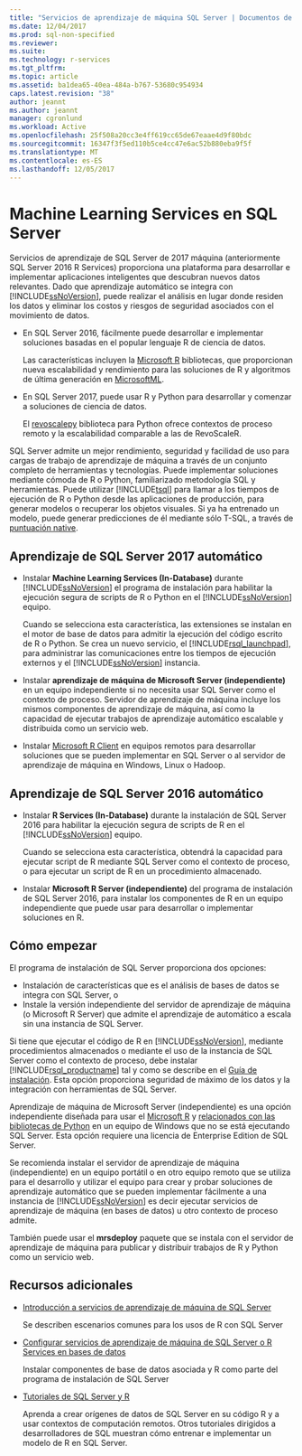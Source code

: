 ```yaml
---
title: "Servicios de aprendizaje de máquina SQL Server | Documentos de Microsoft"
ms.date: 12/04/2017
ms.prod: sql-non-specified
ms.reviewer: 
ms.suite: 
ms.technology: r-services
ms.tgt_pltfrm: 
ms.topic: article
ms.assetid: ba1dea65-40ea-484a-b767-53680c954934
caps.latest.revision: "38"
author: jeannt
ms.author: jeannt
manager: cgronlund
ms.workload: Active
ms.openlocfilehash: 25f508a20cc3e4ff619cc65de67eaae4d9f80bdc
ms.sourcegitcommit: 16347f3f5ed110b5ce4cc47e6ac52b880eba9f5f
ms.translationtype: MT
ms.contentlocale: es-ES
ms.lasthandoff: 12/05/2017
---
```

# <a name="sql-server-machine-learning-services"></a>Machine Learning Services en SQL Server

Servicios de aprendizaje de SQL Server de 2017 máquina (anteriormente SQL Server 2016 R Services) proporciona una plataforma para desarrollar e implementar aplicaciones inteligentes que descubran nuevos datos relevantes. Dado que aprendizaje automático se integra con [!INCLUDE[ssNoVersion](../../includes/ssnoversion-md.md)], puede realizar el análisis en lugar donde residen los datos y eliminar los costos y riesgos de seguridad asociados con el movimiento de datos.
  
+ En SQL Server 2016, fácilmente puede desarrollar e implementar soluciones basadas en el popular lenguaje R de ciencia de datos. 

    Las características incluyen la [Microsoft R](https://docs.microsoft.com/machine-learning-server/r-reference/revoscaler/revoscaler) bibliotecas, que proporcionan nueva escalabilidad y rendimiento para las soluciones de R y algoritmos de última generación en [MicrosoftML](https://docs.microsoft.com/machine-learning-server/r-reference/microsoftml/microsoftml-package).
+ En SQL Server 2017, puede usar R y Python para desarrollar y comenzar a soluciones de ciencia de datos. 

    El [revoscalepy](../python/what-is-revoscalepy.md) biblioteca para Python ofrece contextos de proceso remoto y la escalabilidad comparable a las de RevoScaleR.

SQL Server admite un mejor rendimiento, seguridad y facilidad de uso para cargas de trabajo de aprendizaje de máquina a través de un conjunto completo de herramientas y tecnologías. Puede implementar soluciones mediante cómoda de R o Python, familiarizado metodología SQL y herramientas. Puede utilizar [!INCLUDE[tsql](../../includes/tsql-md.md)] para llamar a los tiempos de ejecución de R o Python desde las aplicaciones de producción, para generar modelos o recuperar los objetos visuales. Si ya ha entrenado un modelo, puede generar predicciones de él mediante sólo T-SQL, a través de [puntuación native](../sql-native-scoring.md).

## <a name="machine-learning-in-sql-server-2017"></a>Aprendizaje de SQL Server 2017 automático

+ Instalar **Machine Learning Services (In-Database)** durante [!INCLUDE[ssNoVersion](../../includes/ssnoversion-md.md)] el programa de instalación para habilitar la ejecución segura de scripts de R o Python en el [!INCLUDE[ssNoVersion](../../includes/ssnoversion-md.md)] equipo.
  
    Cuando se selecciona esta característica, las extensiones se instalan en el motor de base de datos para admitir la ejecución del código escrito de R o Python. Se crea un nuevo servicio, el [!INCLUDE[rsql_launchpad](../../includes/rsql-launchpad-md.md)], para administrar las comunicaciones entre los tiempos de ejecución externos y el [!INCLUDE[ssNoVersion](../../includes/ssnoversion-md.md)] instancia.
  
+ Instalar **aprendizaje de máquina de Microsoft Server (independiente)** en un equipo independiente si no necesita usar SQL Server como el contexto de proceso. Servidor de aprendizaje de máquina incluye los mismos componentes de aprendizaje de máquina, así como la capacidad de ejecutar trabajos de aprendizaje automático escalable y distribuida como un servicio web.
  
+ Instalar [Microsoft R Client](https://docs.microsoft.com/machine-learning-server/r-client/what-is-microsoft-r-client) en equipos remotos para desarrollar soluciones que se pueden implementar en SQL Server o al servidor de aprendizaje de máquina en Windows, Linux o Hadoop.

## <a name="machine-learning-in-sql-server-2016"></a>Aprendizaje de SQL Server 2016 automático

+ Instalar **R Services (In-Database)** durante la instalación de SQL Server 2016 para habilitar la ejecución segura de scripts de R en el [!INCLUDE[ssNoVersion](../../includes/ssnoversion-md.md)] equipo.
  
    Cuando se selecciona esta característica, obtendrá la capacidad para ejecutar script de R mediante SQL Server como el contexto de proceso, o para ejecutar un script de R en un procedimiento almacenado.
  
+ Instalar **Microsoft R Server (independiente)** del programa de instalación de SQL Server 2016, para instalar los componentes de R en un equipo independiente que puede usar para desarrollar o implementar soluciones en R.

## <a name="how-to-get-started"></a>Cómo empezar

El programa de instalación de SQL Server proporciona dos opciones:

+ Instalación de características que es el análisis de bases de datos se integra con SQL Server, o
+ Instale la versión independiente del servidor de aprendizaje de máquina (o Microsoft R Server) que admite el aprendizaje de automático a escala sin una instancia de SQL Server.

Si tiene que ejecutar el código de R en [!INCLUDE[ssNoVersion](../../includes/ssnoversion-md.md)], mediante procedimientos almacenados o mediante el uso de la instancia de SQL Server como el contexto de proceso, debe instalar [!INCLUDE[rsql_productname](../../includes/rsql-productname-md.md)] tal y como se describe en el [Guía de instalación](../../advanced-analytics/r/set-up-sql-server-r-services-in-database.md). Esta opción proporciona seguridad de máximo de los datos y la integración con herramientas de SQL Server.

Aprendizaje de máquina de Microsoft Server (independiente) es una opción independiente diseñada para usar el [Microsoft R](https://docs.microsoft.com/machine-learning-server/r-reference/introducing-r-server-r-package-reference) y [relacionados con las bibliotecas de Python](../python/what-is-revoscalepy.md) en un equipo de Windows que no se está ejecutando SQL Server. Esta opción requiere una licencia de Enterprise Edition de SQL Server.
    
Se recomienda instalar el servidor de aprendizaje de máquina (independiente) en un equipo portátil o en otro equipo remoto que se utiliza para el desarrollo y utilizar el equipo para crear y probar soluciones de aprendizaje automático que se pueden implementar fácilmente a una instancia de [!INCLUDE[ssNoVersion](../../includes/ssnoversion-md.md)] es decir ejecutar servicios de aprendizaje de máquina \(en bases de datos\) u otro contexto de proceso admite.
  
También puede usar el **mrsdeploy** paquete que se instala con el servidor de aprendizaje de máquina para publicar y distribuir trabajos de R y Python como un servicio web.

## <a name="additional-resources"></a>Recursos adicionales

+ [Introducción a servicios de aprendizaje de máquina de SQL Server](../../advanced-analytics/r/getting-started-with-sql-server-r-services.md)
 
    Se describen escenarios comunes para los usos de R con SQL Server

+ [Configurar servicios de aprendizaje de máquina de SQL Server o R Services en bases de datos](../../advanced-analytics/r/set-up-sql-server-r-services-in-database.md)

    Instalar componentes de base de datos asociada y R como parte del programa de instalación de SQL Server
  
+ [Tutoriales de SQL Server y R](../../advanced-analytics/tutorials/sql-server-r-tutorials.md)

    Aprenda a crear orígenes de datos de SQL Server en su código R y a usar contextos de computación remotos. Otros tutoriales dirigidos a desarrolladores de SQL muestran cómo entrenar e implementar un modelo de R en SQL Server.
